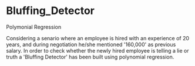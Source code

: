 # Bluffing_Detector
Polymonial Regression

Considering a senario where an employee is hired with an experience of 20 years, and during negotiation he/she mentioned '160,000' as previous salary. In order to check whether the newly hired employee is telling a lie or truth a 'Bluffing Detector' has been built using polynomial regression.

